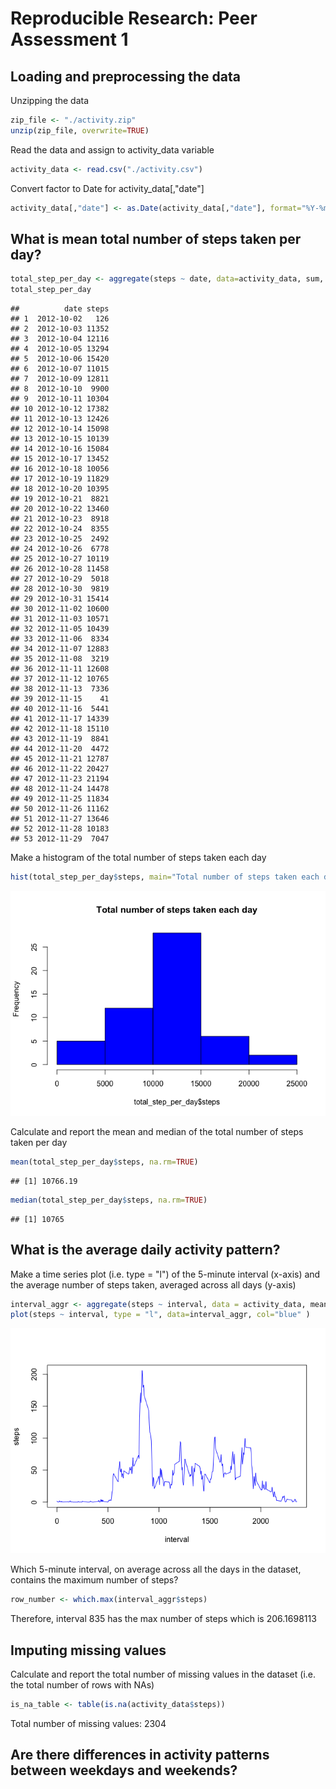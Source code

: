 # Reproducible Research: Peer Assessment 1


## Loading and preprocessing the data

Unzipping the data 

```r
zip_file <- "./activity.zip"
unzip(zip_file, overwrite=TRUE)
```

Read the data and assign to activity_data variable

```r
activity_data <- read.csv("./activity.csv")
```

Convert factor to Date for activity_data[,"date"]

```r
activity_data[,"date"] <- as.Date(activity_data[,"date"], format="%Y-%m-%d")
```


## What is mean total number of steps taken per day?

```r
total_step_per_day <- aggregate(steps ~ date, data=activity_data, sum, na.rm=TRUE)
total_step_per_day
```

```
##          date steps
## 1  2012-10-02   126
## 2  2012-10-03 11352
## 3  2012-10-04 12116
## 4  2012-10-05 13294
## 5  2012-10-06 15420
## 6  2012-10-07 11015
## 7  2012-10-09 12811
## 8  2012-10-10  9900
## 9  2012-10-11 10304
## 10 2012-10-12 17382
## 11 2012-10-13 12426
## 12 2012-10-14 15098
## 13 2012-10-15 10139
## 14 2012-10-16 15084
## 15 2012-10-17 13452
## 16 2012-10-18 10056
## 17 2012-10-19 11829
## 18 2012-10-20 10395
## 19 2012-10-21  8821
## 20 2012-10-22 13460
## 21 2012-10-23  8918
## 22 2012-10-24  8355
## 23 2012-10-25  2492
## 24 2012-10-26  6778
## 25 2012-10-27 10119
## 26 2012-10-28 11458
## 27 2012-10-29  5018
## 28 2012-10-30  9819
## 29 2012-10-31 15414
## 30 2012-11-02 10600
## 31 2012-11-03 10571
## 32 2012-11-05 10439
## 33 2012-11-06  8334
## 34 2012-11-07 12883
## 35 2012-11-08  3219
## 36 2012-11-11 12608
## 37 2012-11-12 10765
## 38 2012-11-13  7336
## 39 2012-11-15    41
## 40 2012-11-16  5441
## 41 2012-11-17 14339
## 42 2012-11-18 15110
## 43 2012-11-19  8841
## 44 2012-11-20  4472
## 45 2012-11-21 12787
## 46 2012-11-22 20427
## 47 2012-11-23 21194
## 48 2012-11-24 14478
## 49 2012-11-25 11834
## 50 2012-11-26 11162
## 51 2012-11-27 13646
## 52 2012-11-28 10183
## 53 2012-11-29  7047
```

Make a histogram of the total number of steps taken each day


```r
hist(total_step_per_day$steps, main="Total number of steps taken each day", col="blue" )
```

![](PA1_template_files/figure-html/unnamed-chunk-5-1.png) 


Calculate and report the mean and median of the total number of steps taken per day

```r
mean(total_step_per_day$steps, na.rm=TRUE)
```

```
## [1] 10766.19
```


```r
median(total_step_per_day$steps, na.rm=TRUE)
```

```
## [1] 10765
```

## What is the average daily activity pattern?

Make a time series plot (i.e. type = "l") of the 5-minute interval (x-axis) and the average number of steps taken, averaged across all days (y-axis)


```r
interval_aggr <- aggregate(steps ~ interval, data = activity_data, mean, na.rm=TRUE)
plot(steps ~ interval, type = "l", data=interval_aggr, col="blue" )
```

![](PA1_template_files/figure-html/unnamed-chunk-8-1.png) 


Which 5-minute interval, on average across all the days in the dataset, contains the maximum number of steps?


```r
row_number <- which.max(interval_aggr$steps)
```

Therefore, interval 835 has the max number of steps which is 206.1698113


## Imputing missing values

Calculate and report the total number of missing values in the dataset (i.e. the total number of rows with NAs)

```r
is_na_table <- table(is.na(activity_data$steps))
```
Total number of missing values: 2304



## Are there differences in activity patterns between weekdays and weekends?
